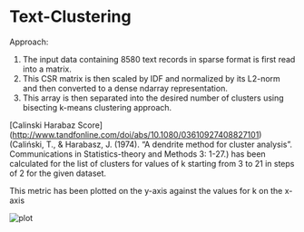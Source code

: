 # Text-Clustering

Approach:
1.	The input data containing 8580 text records in sparse format is first read into a matrix.
2.	This CSR matrix is then scaled by IDF and normalized by its L2-norm and then converted to a dense ndarray representation.
3.	This array is then separated into the desired number of clusters using bisecting k-means clustering approach.

[Calinski Harabaz Score] (http://www.tandfonline.com/doi/abs/10.1080/03610927408827101) (Caliński, T., & Harabasz, J. (1974). “A dendrite method for cluster analysis”. Communications in Statistics-theory and Methods 3: 1-27.) has been calculated for the list of clusters for values of k starting from 3 to 21 in steps of 2 for the given dataset.

This metric has been plotted on the y-axis against the values for k on the x-axis

![plot](https://user-images.githubusercontent.com/25673997/33753064-33aecb48-db9a-11e7-8f24-eb86118e9827.png)

